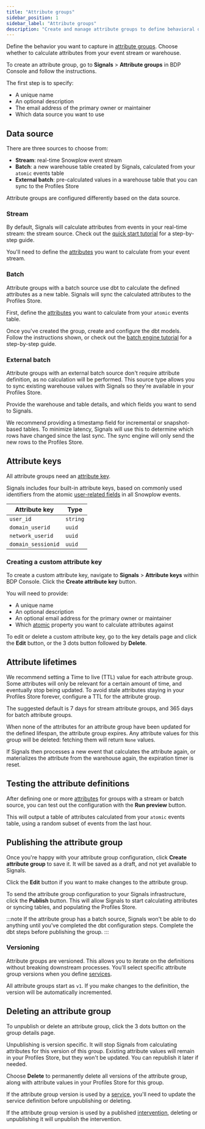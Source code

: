 ```yaml
---
title: "Attribute groups"
sidebar_position: 1
sidebar_label: "Attribute groups"
description: "Create and manage attribute groups to define behavioral data calculations from real-time streams or warehouse sources."
---
```


Define the behavior you want to capture in [attribute groups](/docs/signals/concepts/index.md#attribute-groups). Choose whether to calculate attributes from your event stream or warehouse.

To create an attribute group, go to **Signals** > **Attribute groups** in BDP Console and follow the instructions.

<!-- TODO image create group page-->

The first step is to specify:
* A unique name
* An optional description
* The email address of the primary owner or maintainer
* Which data source you want to use

## Data source

There are three sources to choose from:
* **Stream**: real-time Snowplow event stream
* **Batch**: a new warehouse table created by Signals, calculated from your `atomic` events table
* **External batch**: pre-calculated values in a warehouse table that you can sync to the Profiles Store

Attribute groups are configured differently based on the data source.

### Stream

By default, Signals will calculate attributes from events in your real-time stream: the stream source. Check out the [quick start tutorial](/tutorials/signals-quickstart/start) for a step-by-step guide.

You'll need to define the [attributes](/docs/signals/define-attributes/attributes/index.md) you want to calculate from your event stream.

<!-- TODO image with attributes -->

### Batch

Attribute groups with a batch source use dbt to calculate the defined attributes as a new table. Signals will sync the calculated attributes to the Profiles Store.

First, define the [attributes](/docs/signals/define-attributes/attributes/index.md) you want to calculate from your `atomic` events table.

<!-- TODO image with attributes -->

Once you've created the group, create and configure the dbt models. Follow the instructions shown, or check out the [batch engine tutorial](/tutorials/signals-batch-engine/start) for a step-by-step guide.

### External batch

Attribute groups with an external batch source don't require attribute definition, as no calculation will be performed. This source type allows you to sync existing warehouse values with Signals so they're available in your Profiles Store.

Provide the warehouse and table details, and which fields you want to send to Signals.

<!-- TODO image  define fields -->

We recommend providing a timestamp field for incremental or snapshot-based tables. To minimize latency, Signals will use this to determine which rows have changed since the last sync. The sync engine will only send the new rows to the Profiles Store.

## Attribute keys

All attribute groups need an [attribute key](/docs/signals/concepts/index.md#attribute-keys).

Signals includes four built-in attribute keys, based on commonly used identifiers from the atomic [user-related fields](/docs/fundamentals/canonical-event/index.md#user-related-fields) in all Snowplow events.

| Attribute key      | Type     |
| ------------------ | -------- |
| `user_id`          | `string` |
| `domain_userid`    | `uuid`   |
| `network_userid`   | `uuid`   |
| `domain_sessionid` | `uuid`   |

### Creating a custom attribute key

To create a custom attribute key, navigate to **Signals** > **Attribute keys** within BDP Console. Click the **Create attribute key** button.

<!-- TODO image example -->

You will need to provide:
* A unique name
* An optional description
* An optional email address for the primary owner or maintainer
* Which [atomic](/docs/fundamentals/canonical-event/index.md#atomic-fields) property you want to calculate attributes against

To edit or delete a custom attribute key, go to the key details page and click the **Edit** button, or the 3 dots button followed by **Delete**.

<!-- TODO image example -->

## Attribute lifetimes

We recommend setting a Time to live (TTL) value for each attribute group. Some attributes will only be relevant for a certain amount of time, and eventually stop being updated. To avoid stale attributes staying in your Profiles Store forever, configure a TTL for the attribute group.

The suggested default is 7 days for stream attribute groups, and 365 days for batch attribute groups.

When none of the attributes for an attribute group have been updated for the defined lifespan, the attribute group expires. Any attribute values for this group will be deleted: fetching them will return `None` values.

If Signals then processes a new event that calculates the attribute again, or materializes the attribute from the warehouse again, the expiration timer is reset.

## Testing the attribute definitions

After defining one or more [attributes](/docs/signals/define-attributes/attributes/index.md) for groups with a stream or batch source, you can test out the configuration with the **Run preview** button.

This will output a table of attributes calculated from your `atomic` events table, using a random subset of events from the last hour.

## Publishing the attribute group

Once you're happy with your attribute group configuration, click **Create attribute group** to save it. It will be saved as a draft, and not yet available to Signals.

<!-- TODO image details page, not yet published -->

Click the **Edit** button if you want to make changes to the attribute group.

To send the attribute group configuration to your Signals infrastructure, click the **Publish** button. This will allow Signals to start calculating attributes or syncing tables, and populating the Profiles Store.

:::note
If the attribute group has a batch source, Signals won't be able to do anything until you've completed the dbt configuration steps. Complete the dbt steps before publishing the group.
:::

### Versioning

Attribute groups are versioned. This allows you to iterate on the definitions without breaking downstream processes. You'll select specific attribute group versions when you define [services](/docs/signals/define-attributes/services/index.md).

All attribute groups start as `v1`. If you make changes to the definition, the version will be automatically incremented.

<!-- TODO image with many attribute groups of different versions -->

## Deleting an attribute group

To unpublish or delete an attribute group, click the 3 dots button on the group details page.

<!-- TODO image details page button -->

Unpublishing is version specific. It will stop Signals from calculating attributes for this version of this group. Existing attribute values will remain in your Profiles Store, but they won't be updated. You can republish it later if needed.

Choose **Delete** to permanently delete all versions of the attribute group, along with attribute values in your Profiles Store for this group.

If the attribute group version is used by a [service](/docs/signals/concepts/index.md#services), you'll need to update the service definition before unpublishing or deleting.

If the attribute group version is used by a published [intervention](/docs/signals/concepts/index.md#interventions), deleting or unpublishing it will unpublish the intervention.
